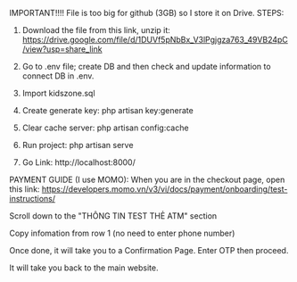 IMPORTANT!!!!
File is too big for github (3GB) so I store it on Drive.
STEPS:
1. Download the file from this link, unzip it:
   https://drive.google.com/file/d/1DUVf5pNbBx_V3lPgjgza763_49VB24pC/view?usp=share_link

2. Go to .env file; create DB and then check and update information to connect DB in .env. 

3. Import kidszone.sql 
   
4. Create generate key:
   php artisan key:generate
   
5. Clear cache server:
   php artisan config:cache

6. Run project:
   php artisan serve

7. Go Link: http://localhost:8000/

PAYMENT GUIDE (I use MOMO):
When you are in the checkout page, open this link: https://developers.momo.vn/v3/vi/docs/payment/onboarding/test-instructions/

Scroll down to the "THÔNG TIN TEST THẺ ATM" section 

Copy infomation from row 1 (no need to enter phone number)

Once done, it will take you to a Confirmation Page. Enter OTP then proceed.

It will take you back to the main website.
